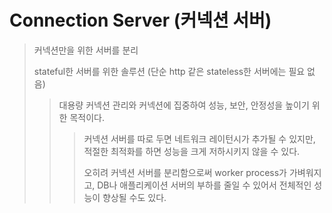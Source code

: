 # Connection Server (커넥션 서버)

> 커넥션만을 위한 서버를 분리
>
> stateful한 서버를 위한 솔루션 (단순 http 같은 stateless한 서버에는 필요 없음)
>
> > 대용량 커넥션 관리와 커넥션에 집중하여 성능, 보안, 안정성을 높이기 위한 목적이다.
> >
> > > 커넥션 서버를 따로 두면 네트워크 레이턴시가 추가될 수 있지만, 적절한 최적화를 하면 성능을 크게 저하시키지 않을 수 있다.
> > >
> > > 오히려 커넥션 서버를 분리함으로써 worker process가 가벼워지고, DB나 애플리케이션 서버의 부하를 줄일 수 있어서 전체적인 성능이 향상될 수도 있다.
